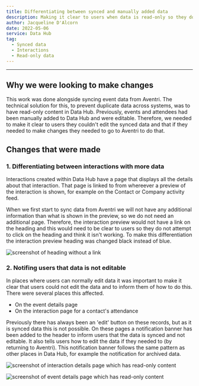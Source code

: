 ```yaml
---
title: Differentiating between synced and manually added data
description: Making it clear to users when data is read-only so they don't attempt to edit.
author: Jacqueline D'Alcorn
date: 2022-05-06
service: Data Hub
tag:
  - Synced data
  - Interactions
  - Read-only data
---
```


***
## Why we were looking to make changes
This work was done alongside syncing event data from Aventri. The technical solution for this, to prevent duplicate data across systems, was to have read-only content in Data Hub. Previously, events and attendees had been manually added to Data Hub and were editable. Therefore, we needed to make it clear to users they couldn't edit the synced data and that if they needed to make changes they needed to go to Aventri to do that.

## Changes that were made
### 1. Differentiating between interactions with more data
Interactions created within Data Hub have a page that displays all the details about that interaction. That page is linked to from whereever a preview of the interaction is shown, for example on the Contact or Company activity feed.

When we first start to sync data from Aventri we will not have any additional information than what is shown in the preview, so we do not need an additional page. Therefore, the interaction preview would not have a link on the heading and this would need to be clear to users so they do not attempt to click on the heading and think it isn't working. To make this differentiation the interaction preview heading was changed black instead of blue.

![screenshot of heading without a link](interaction--nolink.png)

### 2. Notifing users that data is not editable
In places where users can normally edit data it was important to make it clear that users could not edit the data and to inform them of how to do this. There were several places this affected.

* On the event details page
* On the interaction page for a contact's attendance

Previously there has always been an 'edit' button on these records, but as it is synced data this is not possible. On these pages a notification banner has been added to the header to inform users that the data is synced and not editable. It also tells users how to edit the data if they needed to (by returning to Aventri). This notification banner follows the same pattern as other places in Data Hub, for example the notification for archived data.  

![screenshot of interaction details page which has read-only content](interaction-details--read-only.png)

![screenshot of event details page which has read-only content](event-details--read-only.png)
